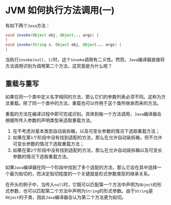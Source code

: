 # JVM 如何执行方法调用(一)

有如下两个`Java`方法：

```java
void invoke(Object obj, Object... args) {
}
void invoke(String s, Object obj, Object... args) {
}
```

当执行`invoke(null, 1)`时，这个`invoke`调用有二义性。然而，`Java`编译器直接将方法调用识别为调用第二个方法，这究竟是为什么呢？

## 重载与重写

如果在同一个类中定义名字相同的方法，那么它们的参数列表必须不同。这称为方法重载。除了同一个类中的方法，重载也可以作用于这个类所继承而来的方法。

重载的方法在编译过程中即可完成识别。具体到每一个方法调用，`Java`编译器会根据所传入参数的声明类型来选取重载方法。

1. 在不考虑对基本类型自动装拆箱，以及可变长参数的情况下选取重载方法；
2. 如果在第`1`个阶段中没有找到适配的方法，那么在允许自动装拆箱，但不允许可变长参数的情况下选取重载方法；
3. 如果在第`2`个阶段中没有找到适配的方法，那么在允许自动装拆箱以及可变长参数的情况下选取重载方法。

如果`Java`编译器在同一个阶段中找到了多个适配的方法，那么它会在其中选择一个最为贴切的，而决定贴切程度的一个关键就是形式参数类型的继承关系。

在开头的例子中，当传入`null`时，它既可以匹配第一个方法中声明为`Object`的形式参数，也可以匹配第二个方法中声明为`String`的形式参数。由于`String`是`Object`的子类，因此`Java`编译器会认为第二个方法更为贴切。